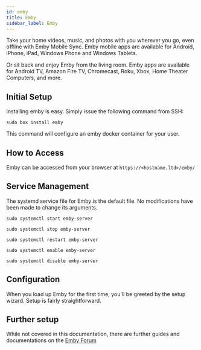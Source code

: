 ```yaml
---
id: emby
title: Emby
sidebar_label: Emby
---
```


Take your home videos, music, and photos with you wherever you go, even offline with Emby Mobile Sync. Emby mobile apps are available for Android, iPhone, iPad, Windows Phone and Windows Tablets.

Or sit back and enjoy Emby from the living room. Emby apps are available for Android TV, Amazon Fire TV, Chromecast, Roku, Xbox, Home Theater Computers, and more.


## Initial Setup

Installing emby is easy. Simply issue the following command from SSH:

```plaintext main
sudo box install emby
```

This command will configure an emby docker container for your user.

## How to Access

Emby can be accessed from your browser at `https://<hostname.ltd>/emby/`

## Service Management

The systemd service file for Emby is the default file. No modifications have been made to change its arguments.

<!--DOCUSAURUS_CODE_TABS-->
<!--Start-->
```plaintext
sudo systemctl start emby-server
```
<!--Stop-->
```plaintext
sudo systemctl stop emby-server
```
<!--Restart-->
```plaintext
sudo systemctl restart emby-server
```
<!--Enable-->
```plaintext
sudo systemctl enable emby-server
```
<!--Disable-->
```plaintext
sudo systemctl disable emby-server
```
<!--END_DOCUSAURUS_CODE_TABS-->

## Configuration

When you load up Emby for the first time, you'll be greeted by the setup wizard. Setup is fairly straightforward.


## Further setup

While not covered in this documentation, there are further guides and documentations on the [Emby Forum](https://emby.media/community/index.php?/forum/24-tutorials-and-guides/)